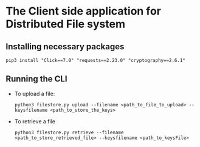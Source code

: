 #   The Client side application for Distributed File system

##  Installing necessary packages

```
pip3 install "Click==7.0" "requests==2.23.0" "cryptography==2.6.1"
```

## Running the CLI

* To upload a file:

    ```
    python3 filestore.py upload --filename <path_to_file_to_upload> --keysfilename <path_to_store_the_keys>
    ```

* To retrieve a file

    ```
    python3 filestore.py retrieve --filename <path_to_store_retrieved_file> --keysfilename <path_to_keysFile>
    ```